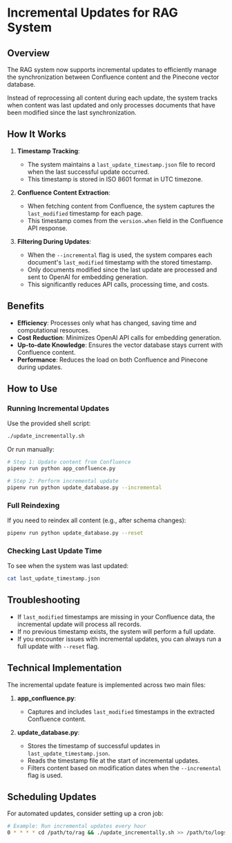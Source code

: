 # Incremental Updates for RAG System

## Overview

The RAG system now supports incremental updates to efficiently manage the synchronization between Confluence content and the Pinecone vector database. 

Instead of reprocessing all content during each update, the system tracks when content was last updated and only processes documents that have been modified since the last synchronization.

## How It Works

1. **Timestamp Tracking**:
   - The system maintains a `last_update_timestamp.json` file to record when the last successful update occurred.
   - This timestamp is stored in ISO 8601 format in UTC timezone.

2. **Confluence Content Extraction**:
   - When fetching content from Confluence, the system captures the `last_modified` timestamp for each page.
   - This timestamp comes from the `version.when` field in the Confluence API response.

3. **Filtering During Updates**:
   - When the `--incremental` flag is used, the system compares each document's `last_modified` timestamp with the stored timestamp.
   - Only documents modified since the last update are processed and sent to OpenAI for embedding generation.
   - This significantly reduces API calls, processing time, and costs.

## Benefits

- **Efficiency**: Processes only what has changed, saving time and computational resources.
- **Cost Reduction**: Minimizes OpenAI API calls for embedding generation.
- **Up-to-date Knowledge**: Ensures the vector database stays current with Confluence content.
- **Performance**: Reduces the load on both Confluence and Pinecone during updates.

## How to Use

### Running Incremental Updates

Use the provided shell script:

```bash
./update_incrementally.sh
```

Or run manually:

```bash
# Step 1: Update content from Confluence
pipenv run python app_confluence.py

# Step 2: Perform incremental update
pipenv run python update_database.py --incremental
```

### Full Reindexing

If you need to reindex all content (e.g., after schema changes):

```bash
pipenv run python update_database.py --reset
```

### Checking Last Update Time

To see when the system was last updated:

```bash
cat last_update_timestamp.json
```

## Troubleshooting

- If `last_modified` timestamps are missing in your Confluence data, the incremental update will process all records.
- If no previous timestamp exists, the system will perform a full update.
- If you encounter issues with incremental updates, you can always run a full update with `--reset` flag.

## Technical Implementation

The incremental update feature is implemented across two main files:

1. **app_confluence.py**:
   - Captures and includes `last_modified` timestamps in the extracted Confluence content.

2. **update_database.py**:
   - Stores the timestamp of successful updates in `last_update_timestamp.json`.
   - Reads the timestamp file at the start of incremental updates.
   - Filters content based on modification dates when the `--incremental` flag is used.

## Scheduling Updates

For automated updates, consider setting up a cron job:

```bash
# Example: Run incremental updates every hour
0 * * * * cd /path/to/rag && ./update_incrementally.sh >> /path/to/logs/update.log 2>&1
``` 